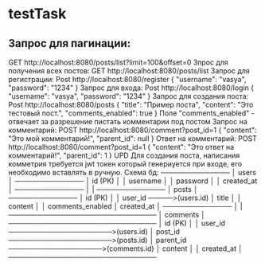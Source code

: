 # testTask
## Запрос для пагинации:
GET http://localhost:8080/posts/list?limit=100&offset=0
Зпрос для получения всех постов: GET http://localhost:8080/posts/list
Запрос для регистрации: Post http://localhost:8080/register
{
    "username": "vasya",
    "password": "1234"
}
Запрос для входа: Post http://localhost:8080/login
{
    "username": "vasya",
    "password": "1234"
}
Запрос для создания поста: Post http://localhost:8080/posts
{
  "title": "Пример поста",
  "content": "Это тестовый пост.",
  "comments_enabled": true
}
Поле "comments_enabled" - отвечает за разрешение пистать комментарии под постом
Запрос на комментарий: POST http://localhost:8080/comment?post_id=1
{
    "content": "Это мой комментарий!",
    "parent_id": null
}
Ответ на комментарий: POST http://localhost:8080/comment?post_id=1
{
    "content": "Это ответ на комментарий!",
    "parent_id": 1
}
UPD Для создания поста, написания комметрия требуется jwt токен который генериуется при входе, его необходимо вставлять в ручную. 
Схема бд:
──────────────
│   users    │
──────────────
│ id (PK)    │
│ username   │
│ password   │
│ created_at │
──────────────
      │
      |
──────────────
│   posts    │
──────────────
│ id (PK)    │
│ user_id ─────>(users.id)
│ title      │
│ content    │
│ comments_enabled 
│ created_at │
──────────────
      │
      |
──────────────────────────────
│         comments           │
──────────────────────────────
│ id (PK)                    │
│ user_id ─────────────────────>(users.id)
│ post_id ─────────────────────>(posts.id)
│ parent_id ───────────────────>(comments.id)
│ content                    │
│ created_at                 │
──────────────────────────────
